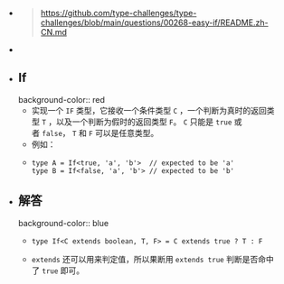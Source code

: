 - > https://github.com/type-challenges/type-challenges/blob/main/questions/00268-easy-if/README.zh-CN.md
-
- ## If
  background-color:: red
	- 实现一个 `IF` 类型，它接收一个条件类型 `C` ，一个判断为真时的返回类型 `T` ，以及一个判断为假时的返回类型 `F`。 `C` 只能是 `true` 或者 `false`， `T` 和 `F` 可以是任意类型。
	- 例如：
	- ```
	  type A = If<true, 'a', 'b'>  // expected to be 'a'
	  type B = If<false, 'a', 'b'> // expected to be 'b'
	  ```
- ## 解答
  background-color:: blue
	- ```
	  type If<C extends boolean, T, F> = C extends true ? T : F
	  ```
	- `extends` 还可以用来判定值，所以果断用 `extends true` 判断是否命中了 `true` 即可。